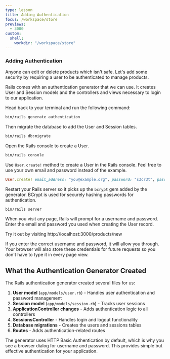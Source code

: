 ```yaml
---
type: lesson
title: Adding Authentication
focus: /workspace/store
previews:
  - 3000
custom:
  shell:
    workdir: "/workspace/store"
---
```


### Adding Authentication

Anyone can edit or delete products which isn't safe. Let's add some security by requiring a user to be authenticated to manage products.

Rails comes with an authentication generator that we can use. It creates User and Session models and the controllers and views necessary to login to our application.

Head back to your terminal and run the following command:

```bash
bin/rails generate authentication
```

Then migrate the database to add the User and Session tables.

```bash
bin/rails db:migrate
```

Open the Rails console to create a User.

```bash
bin/rails console
```

Use `User.create!` method to create a User in the Rails console. Feel free to use your own email and password instead of the example.

```ruby
User.create! email_address: "you@example.org", password: "s3cr3t", password_confirmation: "s3cr3t"
```

Restart your Rails server so it picks up the `bcrypt` gem added by the generator. BCrypt is used for securely hashing passwords for authentication.

```bash
bin/rails server
```

When you visit any page, Rails will prompt for a username and password. Enter the email and password you used when creating the User record.

Try it out by visiting http://localhost:3000/products/new

If you enter the correct username and password, it will allow you through. Your browser will also store these credentials for future requests so you don't have to type it in every page view.

## What the Authentication Generator Created

The Rails authentication generator created several files for us:

1. **User model** (`app/models/user.rb`) - Handles user authentication and password management
2. **Session model** (`app/models/session.rb`) - Tracks user sessions 
3. **ApplicationController changes** - Adds authentication logic to all controllers
4. **SessionsController** - Handles login and logout functionality
5. **Database migrations** - Creates the users and sessions tables
6. **Routes** - Adds authentication-related routes

The generator uses HTTP Basic Authentication by default, which is why you see a browser dialog for username and password. This provides simple but effective authentication for your application.